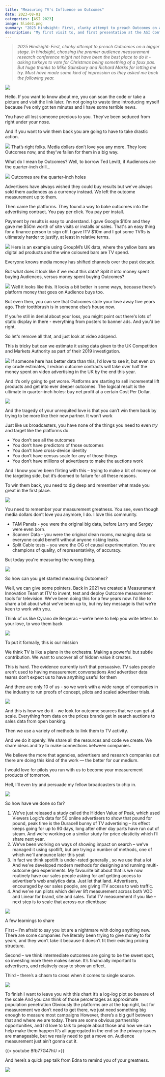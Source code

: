 ```yaml
---
title: "Measuring TV's Influence on Outcomes"
date: 2023-08-01
categories: [ASI 2023]
image: Slide2.png
summary: "2025 Hindsight: First, clunky attempt to preach Outcomes on a bigger stage. In hindsight, choosing the premier audience measurement research conference might not have been the best place to do it - asking turkeys to vote for Christmas being something of a faux pas. But huge thanks to Mike Sainsbury and Richard Marks for letting me try. Must have made some kind of impression as they asked me back the following year."
description: "My first visit to, and first presentation at the ASI Conference, in 2023. "
---
```


> _2025 Hindsight: First, clunky attempt to preach Outcomes on a bigger stage. In hindsight, choosing the premier audience measurement research conference might not have been the best place to do it - asking turkeys to vote for Christmas being something of a faux pas. But huge thanks to Mike Sainsbury and Richard Marks for letting me try. Must have made some kind of impression as they asked me back the following year._

![](Slide1.png)


Hello. If you want to know about me, you can scan the code or take a picture and visit the link later. I’m not going to waste time introducing myself because I’ve only got ten minutes and I have some terrible news.

You have all lost someone precious to you. They’ve been seduced from right under your nose.

And if you want to win them back you are going to have to take drastic action.


![](Slide2.png)
That’s right folks. Media dollars don’t love you any more. They love Outcomes now, and they’ve fallen for them in a big way. 

What do I mean by Outcomes? Well, to borrow Ted Levitt, if Audiences are the quarter-inch drill…


![](Slide3.png)
Outcomes are the quarter-inch holes

Advertisers have always wished they could buy results but we've always sold them audiences as a currency instead. We left the outcome measurement up to them. 

Then came the platforms. They found a way to bake outcomes into the advertising contract. You pay per click. You pay per install. 

Payment by results is easy to understand.
I gave Google $10m and they gave me $50m worth of site visits or installs or sales. That's an easy thing for a finance person to sign off.
I gave ITV $10m and I got some TVRs is ultimately harder to justify, at least in relative terms.  


![](Slide3a.png)
Here is an example using GroupM’s UK data, where the yellow bars are digital ad products and the wine coloured bars are TV spend.

Everyone knows media money has shifted channels over the past decade. 

But what does it look like if we recut this data? Split it into money spent buying Audiences, versus money spent buying Outcomes?


![](Slide4.png)
Well it looks like this. It looks a bit better in some ways, because there’s platform money that goes on Audience buys too.

But even then, you can see that Outcomes stole your love away five years ago. Their toothbrush is in someone else’s house now.

If you’re still in denial about your loss, you might point out there's lots of static display in there - everything from posters to banner ads. And you’d be right. 

So let's remove all that, and just look at video adspend.

This is tricky but can we estimate it using data given to the UK Competition and Markets Authority as part of their 2019 investigation.


![](Slide5.png)
If someone here has better data than this, I’d love to see it, but even on my crude estimates, I reckon outcome contracts will take over half the money spent on video advertising in the UK by the end this year.

And it’s only going to get worse. Platforms are starting to sell incremental lift products and get into ever deeper outcomes. The logical result is the ultimate in quarter-inch holes: buy net profit at a certain Cost Per Dollar.


![](Slide6.png)

And the tragedy of your unrequited love is that you can’t win them back by trying to be more like their new partner. It won’t work

Just like us broadcasters, you have none of the things you need to even *try* and target like the platforms do.

- You don’t see all the outcomes
- You don’t have predictors of those outcomes
- You don’t have cross-device identity
- You don’t have census scale for any of those things
- You don’t have millions of advertisers to make the auctions work

And I know you’ve been flirting with this – trying to make a bit of money on the targeting side, but it’s doomed to failure for all these reasons.

To win them back, you need to dig deep and remember what made you great in the first place.



![](Slide7.png)

You need to remember your measurement greatness. 
You see, even though media dollars don’t love you anymore, I do. I love this community.
- TAM Panels - you were the original big data, before Larry and Sergey were even born.
- Scanner Data - you were the original clean rooms, managing data so everyone could benefit without anyone risking leaks.
- Split Cable tests – you were the OG of causal experimentation.
You are champions of quality, of representativity, of accuracy. 

But today you're measuring the wrong thing. 


![](Slide8.png)

So how can you get started measuring Outcomes?

Well, we can give some pointers. Back in 2021 we created a Measurement Innovation Team at ITV to invent, test and deploy Outcome measurement tools for television. We’ve been doing this for a few years now. I’d like to share a bit about what we’ve been up to, but my key message is that we’re keen to work with you. 

Think of us like Cyrano de Bergerac – we’re here to help you write letters to your love, to woo them back


![](Slide9.png)

To put it formally, this is our mission

We think TV is like a piano in the orchestra. Making a powerful but subtle contribution. 
We want to uncover all of hidden value it creates.

This is hard. 
The evidence currently isn’t that persuasive.
TV sales people aren’t used to having measurement conversations 
And advertiser data teams don’t expect us to have anything useful for them

And there are only 10 of us - so we work with a wide range of companies in the industry to run proofs of concept, pilots and scaled advertiser trials. 


![](Slide10.png)


And this is how we do it – we look for outcome sources that we can get at scale. Everything from data on the prices brands get in search auctions to sales data from open banking.

Then we use a variety of methods to link them to TV activity.

And we do it openly. We share all the resources and code we create. We share ideas and try to make connections between companies.

We believe the more that agencies, advertisers and research companies out there are doing this kind of the work –– the better for our medium.

I would love for pilots you run with us to become your measurement products of tomorrow. 

Hell, I’ll even try and persuade my fellow broadcasters to chip in. 


![](Slide11.png)

So how have we done so far?

1. We’ve just released a study called the Hidden Value of Peak, which used Viewers Logic’s data for 50 online advertisers to show that pound for pound, peak time is the Duracell bunny of TV advertising – its effect keeps going for up to 90 days, long after other day parts have run out of steam. And we’re working on a similar study for price elasticity which I’ll share next year.
2. We’ve been working on ways of showing impact on search – we’ve managed it using spotlift, but are trying a number of methods, one of which we’ll announce later this yeat
3. In fact we think spotlift is under-rated generally , so we use that a lot
And we’ve developed modern methods for designing and running multi-outcome geo experiments. My favourite bit about that is we now routinely have our sales people asking for anf getting access to advertiser’s web analytics data. Just let that land. Advertisers, encouraged by our sales people, are giving ITV access to web traffic.
4. And we’ve run pilots which deliver lift measurement across both VOD and Linear for brand, site and sales. Total TV measurement if you like – next step is to scale that across our clientbase



![](Slide12.png)

A few learnings to share

First – I’m afraid to say you lot are a nightmare with doing anything new. There are some companies I’ve literally been trying to give money to for years, and they won’t take it because it doesn’t fit their existing pricing structure. 

Second – we think intermediate outcomes are going to be the sweet spot, so investing more there makes sense. It’s financially important to advertisers, and relatively easy to show an effect.

Third – there’s a chasm to cross when it comes to single source. 


![](Slide13.png)

To finish I want to leave you with this chart
It’s a log-log plot so beware of the scale
And you can think of those percentages as approximate population penetration
Obviously the platforms are at the top right, but for measurement we don’t need to get there, we just need something big enough to measure most campaigns
However, there’s a big gulf between that and where we are today. There are some obvious partnership opportunities, and I’d love to talk to people about those and how we can help make them happen
It’s all aggregated in the end so the privacy issues are manageable, but we really need to get a move on. Audience measurement just ain’t gonna cut it. 


{{< youtube Bfb77G47hU  >}}

And here’s a quick pep talk from Edna to remind you of your greatness. 


![](Slide15.png)




